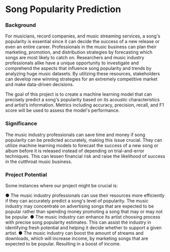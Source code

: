 # Song Popularity Prediction

### Background

For musicians, record companies, and music streaming services, a song's popularity is essential since it can decide the success of a new release or even an entire career. Professionals in the music business can plan their marketing, promotion, and distribution strategies by forecasting which songs are most likely to catch on. Researchers and music industry professionals alike have a unique opportunity to investigate and comprehend the aspects that influence song popularity and trends by analyzing huge music datasets. By utilizing these resources, stakeholders can develop new winning strategies for an extremely competitive market and make data-driven decisions.

The goal of this project is to create a machine learning model that can precisely predict a song's popularity based on its acoustic characteristics and artist’s information. Metrics including accuracy, precision, recall, and F1 score will be used to assess the model's performance.

### Significance

The music industry professionals can save time and money if song popularity can be predicted accurately, making this issue crucial. They can utilize machine learning models to forecast the success of a new song or album before it is released instead of depending on trial-and-error techniques. This can lessen financial risk and raise the likelihood of success in the cutthroat music business.

### Project Potential
Some instances where our project might be crucial is:

● The music industry professionals can use their resources more efficiently if they can accurately predict a song's level of popularity. The music industry may concentrate on advertising songs that are expected to be popular rather than spending money promoting
a song that may or may not be popular.
● The music industry can enhance its artist choosing process with precise song popularity
estimates. This can assist the industry in identifying fresh potential and helping it decide
whether to support a given artist.
● The music industry can boost the amount of streams and downloads, which will increase
income, by marketing songs that are expected to be popular. Resulting in a boost of income.

